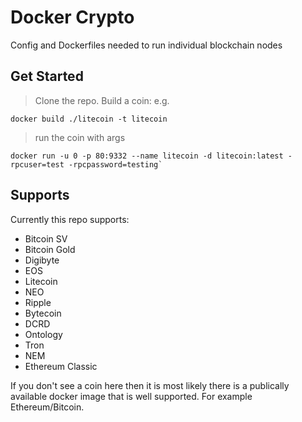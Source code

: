 # Docker Crypto

Config and Dockerfiles needed to run individual blockchain nodes

## Get Started

> Clone the repo.
> Build a coin: e.g.

```
docker build ./litecoin -t litecoin
```

> run the coin with args

```
docker run -u 0 -p 80:9332 --name litecoin -d litecoin:latest -rpcuser=test -rpcpassword=testing`
```

## Supports

Currently this repo supports:

* Bitcoin SV
* Bitcoin Gold
* Digibyte
* EOS
* Litecoin
* NEO
* Ripple
* Bytecoin
* DCRD
* Ontology
* Tron
* NEM
* Ethereum Classic

If you don't see a coin here then it is most likely there is a publically available docker image that is well supported. For example Ethereum/Bitcoin.


